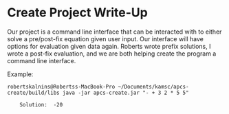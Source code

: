 # Create Project Write-Up

Our project is a command line interface that can be interacted with to either solve a pre/post-fix equation given user input.
Our interface will have options for evaluation given data again. Roberts wrote prefix solutions, I wrote a post-fix evaluation,
and we are both helping create the program a command line interface.

Example:

	robertskalnins@Robertss-MacBook-Pro ~/Documents/kamsc/apcs-create/build/libs java -jar apcs-create.jar "- + 3 2 * 5 5"

		Solution:  -20

